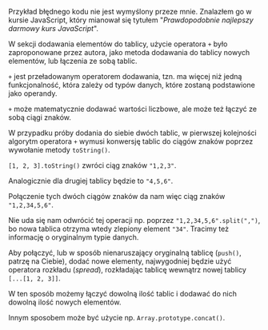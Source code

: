 Przykład błędnego kodu nie jest wymyślony przeze mnie. Znalazłem go w kursie JavaScript, który mianował się tytułem "_Prawdopodobnie najlepszy darmowy kurs JavaScript_".

W sekcji dodawania elementów do tablicy, użycie operatora `+` było zaproponowane przez autora, jako metoda dodawania do tablicy nowych elementów, lub łączenia ze sobą tablic.

`+` jest przeładowanym operatorem dodawania, tzn. ma więcej niż jedną funkcjonalność, która zależy od typów danych, które zostaną podstawione jako operandy.

`+` może matematycznie dodawać wartości liczbowe, ale może też łączyć ze sobą ciągi znaków.

W przypadku próby dodania do siebie dwóch tablic, w pierwszej kolejności algorytm operatora `+` wymusi konwersję tablic do ciągów znaków poprzez wywołanie metody `toString()`.

`[1, 2, 3].toString()` zwróci ciąg znaków `"1,2,3"`.

Analogicznie dla drugiej tablicy będzie to `"4,5,6"`.

Połączenie tych dwóch ciągów znaków da nam więc ciąg znaków `"1,2,34,5,6"`.

Nie uda się nam odwrócić tej operacji np. poprzez `"1,2,34,5,6".split(",")`, bo nowa tablica otrzyma wtedy zlepiony element `"34"`. Tracimy też informację o oryginalnym typie danych.

Aby połączyć, lub w sposób nienaruszający oryginalną tablicę (`push()`, patrzę na Ciebie), dodać nowe elementy, najwygodniej będzie użyć operatora rozkładu (_spread_), rozkładając tablicę wewnątrz nowej tablicy `[...[1, 2, 3]]`.

W ten sposób możemy łączyć dowolną ilość tablic i dodawać do nich dowolną ilość nowych elementów.

Innym sposobem może być użycie np. `Array.prototype.concat()`.
